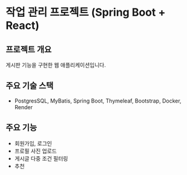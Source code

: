 # 작업 관리 프로젝트 (Spring Boot + React)

## 프로젝트 개요

게시판 기능을 구현한 웹 애플리케이션입니다.

## 주요 기술 스택

- PostgresSQL, MyBatis, Spring Boot, Thymeleaf, Bootstrap, Docker, Render

## 주요 기능

- 회원가입, 로그인
- 프로필 사진 업로드
- 게시글 다중 조건 필터링
- 추천
